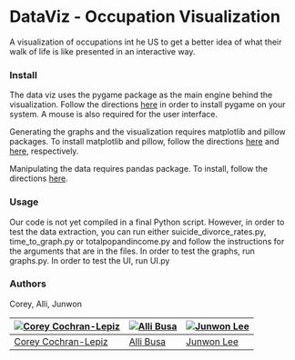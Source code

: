 # DataViz - Occupation Visualization
A visualization of occupations int he US to get a better idea of what their walk of life is like presented in an interactive way.

### Install
The data viz uses the pygame package as the main engine behind the visualization. Follow the directions [here](https://www.pygame.org/wiki/GettingStarted) in order to install pygame on your system. A mouse is also required for the user interface.

Generating the graphs and the visualization requires matplotlib and pillow packages. To install matplotlib and pillow, follow the directions [here](https://matplotlib.org/users/installing.html) and [here](https://pillow.readthedocs.io/en/5.0.0/installation.html), respectively.

Manipulating the data requires pandas package. To install, follow the directions [here](https://pandas.pydata.org/pandas-docs/stable/install.html).
### Usage
Our code is not yet compiled in a final Python script. However, in order to test the data extraction, you can run either suicide_divorce_rates.py, time_to_graph.py or totalpopandincome.py and follow the instructions for the arguments that are in the files. In order to test the graphs, run graphs.py. In order to test the UI, run UI.py

### Authors
Corey, Alli, Junwon

[![Corey Cochran-Lepiz](https://avatars2.githubusercontent.com/u/31522468?s=400&v=4)](https://github.com/coreyacl) | [![Alli Busa](https://avatars3.githubusercontent.com/u/31522841?s=400&v=4)](https://github.com/allisonbusa) | [![Junwon Lee](https://avatars1.githubusercontent.com/u/31522211?s=400&v=4)](https://github.com/junwonlee5)
---|---|---
[Corey Cochran-Lepiz](https://github.com/coreyacl) | [Alli Busa](https://github.com/allisonbusa) | [Junwon Lee](https://github.com/junwonlee5)
